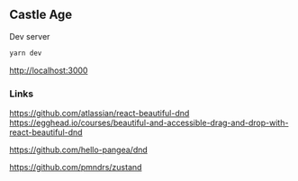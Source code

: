 ## Castle Age

Dev server

```bash
yarn dev
```

[http://localhost:3000](http://localhost:3000)

### Links

https://github.com/atlassian/react-beautiful-dnd
https://egghead.io/courses/beautiful-and-accessible-drag-and-drop-with-react-beautiful-dnd

https://github.com/hello-pangea/dnd

https://github.com/pmndrs/zustand
